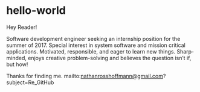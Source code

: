 # hello-world

Hey Reader!

Software development engineer seeking an internship position for the summer of 2017. Special interest in system software and mission 
critical applications. Motivated, responsible, and eager to learn new things. Sharp-minded, enjoys creative problem-solving and believes 
the question isn’t if, but how!

Thanks for finding me.
mailto:nathanrosshoffmann@gmail.com?subject=Re_GitHub
